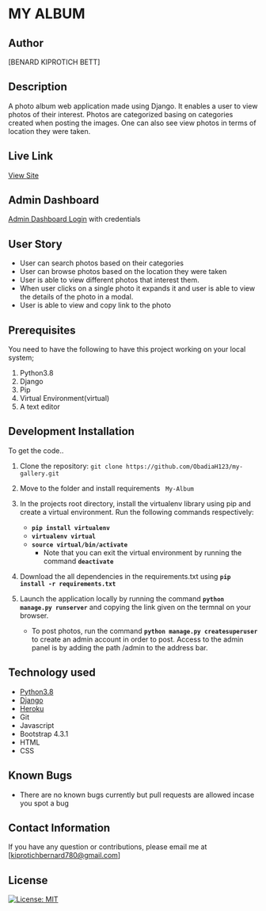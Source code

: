 # MY ALBUM

## Author

 [BENARD KIPROTICH BETT]

## Description

A photo album  web application made using Django. It enables a user to view photos of their interest. Photos are categorized basing on categories created when posting the images. One can also see view photos in terms of location they were taken.

## Live Link

[View Site](https://)

## Admin Dashboard

[Admin Dashboard Login](https://""/admin/)  with credentials

   

## User Story

* User can search photos based on their categories
* User can browse photos based on the location they were taken
* User is able to view different photos that interest them.
* When user clicks on a single photo it expands it and user is able to view the details of the photo in a modal.
* User is able to view and copy link to the photo

## Prerequisites

You need to have the following to have this project working on your local system; 

1. Python3.8
2. Django
3. Pip
4. Virtual Environment(virtual)
5. A text editor

## Development Installation

To get the code..

1. Clone the repository:
 `git clone https://github.com/ObadiaH123/my-gallery.git`

2. Move to the folder and install requirements
 ` My-Album`

3. In the projects root directory, install the virtualenv library using pip and create a virtual environment. Run the following commands respectively:
    - **`pip install virtualenv`**
    - **`virtualenv virtual`**
    - **`source virtual/bin/activate`**
        * Note that you can exit the virtual environment by running the command **`deactivate`**
4. Download the all dependencies in the requirements.txt using **`pip install -r requirements.txt`**
5. Launch the application locally by running the command **`python manage.py runserver`** and copying the link given on the termnal on your browser.
    - To post photos, run the command  **`python manage.py createsuperuser`** to create an admin account in order to post. Access to the admin panel is by adding the path /admin to the address bar.

## Technology used

* [Python3.8](https://www.python.org/)
* [Django](https://docs.djangoproject.com)
* [Heroku](https://heroku.com)
* Git
* Javascript
* Bootstrap 4.3.1
* HTML
* CSS

## Known Bugs

* There are no known bugs currently but pull requests are allowed incase you spot a bug

## Contact Information 

If you have any question or contributions, please email me at [kiprotichbernard780@gmail.com]

## License

[![License: MIT](https://img.shields.io/badge/License-MIT-yellow.svg)](LICENSE)

